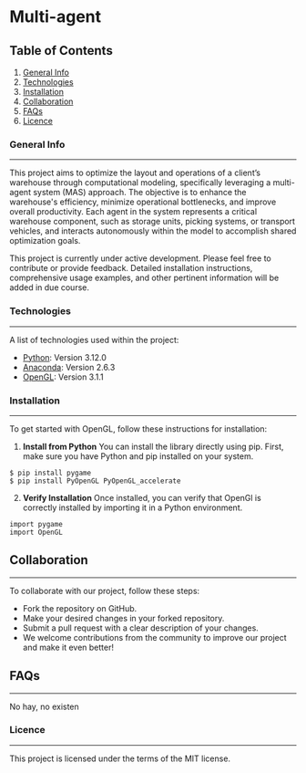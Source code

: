 # Multi-agent

## Table of Contents
1. [General Info](#general-info)
2. [Technologies](#technologies)
3. [Installation](#installation)
4. [Collaboration](#collaboration)
5. [FAQs](#faqs)
6. [Licence](#licence)

### General Info
***
This project aims to optimize the layout and operations of a client’s warehouse through computational modeling, specifically leveraging a multi-agent system (MAS) approach. The objective is to enhance the warehouse's efficiency, minimize operational bottlenecks, and improve overall productivity. Each agent in the system represents a critical warehouse component, such as storage units, picking systems, or transport vehicles, and interacts autonomously within the model to accomplish shared optimization goals.

This project is currently under active development. Please feel free to contribute or provide feedback. Detailed installation instructions, comprehensive usage examples, and other pertinent information will be added in due course.

### Technologies
***
A list of technologies used within the project:

* [Python](https://www.python.org): Version 3.12.0
* [Anaconda](https://www.anaconda.com/download): Version 2.6.3
* [OpenGL](https://pypi.org/project/PyOpenGL/): Version 3.1.1


### Installation
***
To get started with OpenGL, follow these instructions for installation:

1. **Install from Python**
You can install the library  directly  using pip. First, make sure you have Python and pip installed on your system.
```
$ pip install pygame
$ pip install PyOpenGL PyOpenGL_accelerate
```

2. **Verify Installation**
Once installed, you can verify that OpenGl is correctly installed by importing it in a Python environment.
```
import pygame
import OpenGL
```

## Collaboration
***
To collaborate with our project, follow these steps:

* Fork the repository on GitHub.
* Make your desired changes in your forked repository.
* Submit a pull request with a clear description of your changes.
* We welcome contributions from the community to improve our project and make it even better!

## FAQs
***
No hay, no existen


### Licence
***
This project is licensed under the terms of the MIT license.


